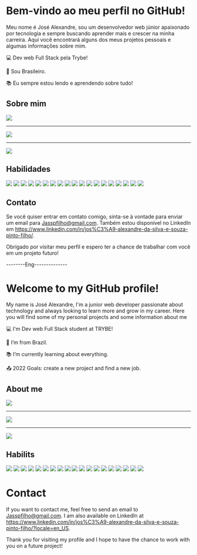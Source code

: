 # Bem-vindo ao meu perfil no GitHub!

Meu nome é José Alexandre, sou um desenvolvedor web júnior apaixonado por tecnologia e sempre buscando aprender mais e crescer na minha carreira. Aqui você encontrará alguns dos meus projetos pessoais e algumas informações sobre mim.


:computer: Dev web Full Stack pela Trybe!

:house_with_garden: Sou Brasileiro.

:books: Eu sempre estou lendo e aprendendo sobre tudo!


## Sobre mim

![](https://github-readme-stats.vercel.app/api?username=josealexandre301428)
_______________________________________________________________
![](https://github-readme-stats.vercel.app/api/top-langs/?username=josealexandre301428)
_______________________________________________________________
![](https://github-profile-summary-cards.vercel.app/api/cards/profile-details?username=josealexandre301428&theme=vue)

## Habilidades

 ![](https://img.shields.io/badge/HTML5-E34F26?style=for-the-badge&logo=html5&logoColor=white)
 ![](https://img.shields.io/badge/CSS3-1572B6?style=for-the-badge&logo=css3&logoColor=white)
 ![](https://img.shields.io/badge/JavaScript-323330?style=for-the-badge&logo=javascript&logoColor=F7DF1E)
 ![](https://img.shields.io/badge/TypeScript-007ACC?style=for-the-badge&logo=typescript&logoColor=white)
 ![](https://img.shields.io/badge/Python-14354C?style=for-the-badge&logo=python&logoColor=white)
 ![](https://img.shields.io/badge/json-5E5C5C?style=for-the-badge&logo=json&logoColor=white)
 ![](https://img.shields.io/badge/Express.js-404D59?style=for-the-badge)
 ![](https://img.shields.io/badge/Node.js-43853D?style=for-the-badge&logo=node.js&logoColor=white)
 ![](https://img.shields.io/badge/Bootstrap-563D7C?style=for-the-badge&logo=bootstrap&logoColor=white)
 ![](https://img.shields.io/badge/React-20232A?style=for-the-badge&logo=react&logoColor=61DAFB)
 ![](https://img.shields.io/badge/Redux-593D88?style=for-the-badge&logo=redux&logoColor=white)
 ![](https://img.shields.io/badge/React_Router-CA4245?style=for-the-badge&logo=react-router&logoColor=white)
 ![](https://img.shields.io/badge/MySQL-005C84?style=for-the-badge&logo=mysql&logoColor=white)
 ![](https://img.shields.io/badge/eslint-3A33D1?style=for-the-badge&logo=eslint&logoColor=white)
 ![](https://img.shields.io/badge/Docker-2496ED?style=for-the-badge&logo=docker&logoColor=white)
 ![](https://img.shields.io/badge/MySQL-00000F?style=for-the-badge&logo=mysql&logoColor=white)
 ![](https://img.shields.io/badge/MongoDB-4EA94B?style=for-the-badge&logo=mongodb&logoColor=white)
 ![](https://img.shields.io/badge/Git-E34F26?style=for-the-badge&logo=git&logoColor=white)
 ![](https://img.shields.io/badge/Linux-E34F26?style=for-the-badge&logo=linux&logoColor=black)
 
 
##  Contato
Se você quiser entrar em contato comigo, sinta-se à vontade para enviar um email para Jasspfilho@gmail.com. Também estou disponível no LinkedIn em https://www.linkedin.com/in/jos%C3%A9-alexandre-da-silva-e-souza-pinto-filho/.

Obrigado por visitar meu perfil e espero ter a chance de trabalhar com você em um projeto futuro!


--------Eng--------------



# Welcome to my GitHub profile!

My name is José Alexandre, I'm a junior web developer passionate about technology and always looking to learn more and grow in my career. Here you will find some of my personal projects and some information about me

 

:computer: I'm Dev web Full Stack student at TRYBE!

:house_with_garden: I’m from Brazil.

:books: I’m currently learning about everything.

:outbox_tray: 2022 Goals: create a new project and find a new job.


## About me

![](https://github-readme-stats.vercel.app/api?username=josealexandre301428)
_______________________________________________________________
![](https://github-readme-stats.vercel.app/api/top-langs/?username=josealexandre301428)
_______________________________________________________________
![](https://github-profile-summary-cards.vercel.app/api/cards/profile-details?username=josealexandre301428&theme=vue)


## Habilits

 ![](https://img.shields.io/badge/HTML5-E34F26?style=for-the-badge&logo=html5&logoColor=white)
 ![](https://img.shields.io/badge/CSS3-1572B6?style=for-the-badge&logo=css3&logoColor=white)
 ![](https://img.shields.io/badge/JavaScript-323330?style=for-the-badge&logo=javascript&logoColor=F7DF1E)
 ![](https://img.shields.io/badge/TypeScript-007ACC?style=for-the-badge&logo=typescript&logoColor=white)
 ![](https://img.shields.io/badge/Python-14354C?style=for-the-badge&logo=python&logoColor=white)
 ![](https://img.shields.io/badge/json-5E5C5C?style=for-the-badge&logo=json&logoColor=white)
 ![](https://img.shields.io/badge/Express.js-404D59?style=for-the-badge)
 ![](https://img.shields.io/badge/Node.js-43853D?style=for-the-badge&logo=node.js&logoColor=white)
 ![](https://img.shields.io/badge/Bootstrap-563D7C?style=for-the-badge&logo=bootstrap&logoColor=white)
 ![](https://img.shields.io/badge/React-20232A?style=for-the-badge&logo=react&logoColor=61DAFB)
 ![](https://img.shields.io/badge/Redux-593D88?style=for-the-badge&logo=redux&logoColor=white)
 ![](https://img.shields.io/badge/React_Router-CA4245?style=for-the-badge&logo=react-router&logoColor=white)
 ![](https://img.shields.io/badge/MySQL-005C84?style=for-the-badge&logo=mysql&logoColor=white)
 ![](https://img.shields.io/badge/eslint-3A33D1?style=for-the-badge&logo=eslint&logoColor=white)
 ![](https://img.shields.io/badge/Docker-2496ED?style=for-the-badge&logo=docker&logoColor=white)
 ![](https://img.shields.io/badge/MySQL-00000F?style=for-the-badge&logo=mysql&logoColor=white)
 ![](https://img.shields.io/badge/MongoDB-4EA94B?style=for-the-badge&logo=mongodb&logoColor=white)
 ![](https://img.shields.io/badge/Git-E34F26?style=for-the-badge&logo=git&logoColor=white)
 ![](https://img.shields.io/badge/Linux-E34F26?style=for-the-badge&logo=linux&logoColor=black)


# Contact

If you want to contact me, feel free to send an email to Jasspfilho@gmail.com. I am also available on LinkedIn at https://www.linkedin.com/in/jos%C3%A9-alexandre-da-silva-e-souza-pinto-filho/?locale=en_US.

Thank you for visiting my profile and I hope to have the chance to work with you on a future project!
